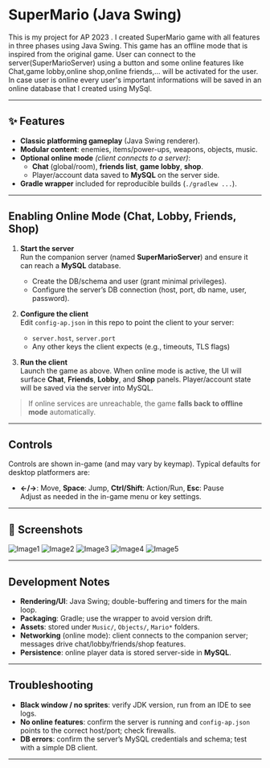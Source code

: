 


# SuperMario (Java Swing)

This is my project for AP 2023 .
I created SuperMario game with all features in three phases using Java Swing.
This game has an offline mode that is inspired from the original game.
User can connect to the server(SuperMarioServer) using a button and some online features like Chat,game lobby,online shop,online friends,... will be activated for the user.
In case user is online every user's important informations will be saved in an online database that I created using MySql.

---

## ✨ Features

- **Classic platforming gameplay** (Java Swing renderer).
- **Modular content**: enemies, items/power-ups, weapons, objects, music.
- **Optional online mode** *(client connects to a server)*:
  - **Chat** (global/room), **friends list**, **game lobby**, **shop**.
  - Player/account data saved to **MySQL** on the server side.
- **Gradle wrapper** included for reproducible builds (`./gradlew ...`).

---

## Enabling Online Mode (Chat, Lobby, Friends, Shop)

1. **Start the server**  
   Run the companion server (named **SuperMarioServer**) and ensure it can reach a **MySQL** database.  
   - Create the DB/schema and user (grant minimal privileges).
   - Configure the server’s DB connection (host, port, db name, user, password).

2. **Configure the client**  
   Edit `config-ap.json` in this repo to point the client to your server:
   - `server.host`, `server.port`
   - Any other keys the client expects (e.g., timeouts, TLS flags)

3. **Run the client**  
   Launch the game as above. When online mode is active, the UI will surface **Chat**, **Friends**, **Lobby**, and **Shop** panels. Player/account state will be saved via the server into MySQL.

> If online services are unreachable, the game **falls back to offline mode** automatically.

---

## Controls

Controls are shown in-game (and may vary by keymap). Typical defaults for desktop platformers are:
- **←/→**: Move, **Space**: Jump, **Ctrl/Shift**: Action/Run, **Esc**: Pause  
Adjust as needed in the in-game menu or key settings.

---

## 📸 Screenshots
<!-- Simple, stacked images -->
![Image1](https://github.com/AmirMalekhosseini/SuperMario/blob/master/GameImages/Screenshot%202025-08-14%20165727.png)
![Image2](https://github.com/AmirMalekhosseini/SuperMario/blob/master/GameImages/Screenshot%202025-08-14%20165752.png)
![Image3](https://github.com/AmirMalekhosseini/SuperMario/blob/master/GameImages/Screenshot%202025-08-14%20165805.png)
![Image4](https://github.com/AmirMalekhosseini/SuperMario/blob/master/GameImages/Screenshot%202025-08-14%20165836.png)
![Image5](https://github.com/AmirMalekhosseini/SuperMario/blob/master/GameImages/Screenshot%202025-08-14%20165907.png)


---

## Development Notes

- **Rendering/UI**: Java Swing; double-buffering and timers for the main loop.
- **Packaging**: Gradle; use the wrapper to avoid version drift.
- **Assets**: stored under `Music/`, `Objects/`, `Mario*` folders.
- **Networking** (online mode): client connects to the companion server; messages drive chat/lobby/friends/shop features.
- **Persistence**: online player data is stored server-side in **MySQL**.

---

## Troubleshooting

- **Black window / no sprites**: verify JDK version, run from an IDE to see logs.
- **No online features**: confirm the server is running and `config-ap.json` points to the correct host/port; check firewalls.
- **DB errors**: confirm the server’s MySQL credentials and schema; test with a simple DB client.

---


